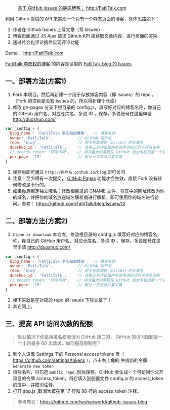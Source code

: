 > [基于 GitHub Issues 的静态博客：](https://FatliTalk.github.io/blog) http://FatliTalk.com

利用 Github 提供的 API 来实现一个只有一个静态页面的博客，具体思路如下：

1. 作者在 Github Issues 上写文章（写 Issues）
2. 博客页面通过 JS Ajax 请求 Github API 来获取文章内容，进行页面的渲染
3. 通过社会化评论插件实现评论功能

Demo： http://FatliTalk.com

[FatliTalk 李庆权的博客](https://FatliTalk.github.io/blog) 的内容是读取的 [FatliTalk blog 的 Issues](https://github.com/FatliTalk/blog/issues)

## 一、部署方法(方案1)

1. Fork 本项目，然后再新建一个用于存放博客内容（即 Issues）的 repo 。 （Fork 的项目是没有 Issues 的，所以得新建个仓库）
2. 修改 gh-pages 分支下根目录的 config.js，填写好对应的博客名称，你自己的 GitHub 用户名、对应仓库名、多说 ID ，保存。多说账号在这里申请 http://duoshuo.com/
```javascript
var _config = {
  blog_name : 'FatliTalk 李庆权的博客',  // 博客名称
  owner: 'FatliTalk',           // GitHub 用户名
  repo: 'blog',                 // 用于存放博客（Issues）的仓库名
  duoshuo_id : 'FatliTalk',     // 在第三方评论插件多说申请站点的子域名名称
  // access_token: '填写令牌',   // 请求量大时需要在 GitHub 后台单独设置一个读取公开库的 token
  per_page: '15'                // 默认一页显示几篇文章
}
```
3. 保存后即可通过 `http://用户名.github.io/blog` 即可访问
4. 注意：至少得有一次提交， [GitHub Pages](https://github.com/FatliTalk/blog/issues/12) 功能才会生效，直接 Fork 没有任何修改是不行的。
5. 如果你想绑定独立域名：修改根目录的 CNAME 文件，将其中的网址修改为你的域名，并把你的域名放在域名解析商进行解析，即可使用你的域名进行访问。参考： https://github.com/FatliTalk/blog/issues/12

## 二、部署方法(方案2)

1. `Clone or download` 本仓库，修改根目录的 config.js
填写好对应的博客名称，你自己的 GitHub 用户名、对应仓库名、多说 ID ，保存。多说账号在这里申请 http://duoshuo.com/
```javascript
var _config = {
  blog_name : 'FatliTalk 李庆权的博客',  // 博客名称
  owner: 'FatliTalk',           // GitHub 用户名
  repo: 'blog',                 // 用于存放博客（Issues）的仓库名
  duoshuo_id : 'FatliTalk',     // 在第三方评论插件多说申请站点的子域名名称
  // access_token: '填写令牌',   // 请求量大时需要在 GitHub 后台单独设置一个读取公开库的 token
  per_page: '15'                // 默认一页显示几篇文章
}
```
2. 接下来就是在对应的 repo 的 Issues 下写文章了！
3. 其它同上。

## 三、提高 API 访问次数的配额

> 默认情况下你是用匿名权限访问 GitHub 接口的， GitHub 的访问限制是一个小时最多 60 次请求，如何提高限制呢？ 

1. 到个人设置 Settings 下的 Personal access tokens 页（ https://github.com/settings/tokens ），点击右上角的 生成新的令牌  `Generate new token`
2. 填写名称，只勾选 `public_repo` ,然后保存，GitHub 会生成一个可访问你公开项目的令牌 access_token，将它填入到配置文件 config.js 的 access_token 的值中，并取消注释。
3. 打开 app.js ,取消大概在第 17 行和 88 行的 access_token 注释。

> 参考教程：https://github.com/wuhaoworld/github-issues-blog
